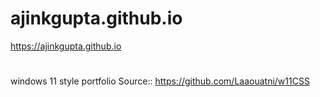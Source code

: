 # ajinkgupta.github.io
https://ajinkgupta.github.io

#
windows 11 style portfolio 
Source:: https://github.com/Laaouatni/w11CSS 



